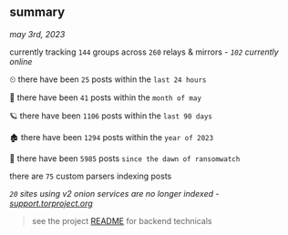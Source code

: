 
## summary
_may 3rd, 2023_

currently tracking `144` groups across `260` relays & mirrors - _`102` currently online_

⏲ there have been `25` posts within the `last 24 hours`

🦈 there have been `41` posts within the `month of may`

🪐 there have been `1106` posts within the `last 90 days`

🏚 there have been `1294` posts within the `year of 2023`

🦕 there have been `5985` posts `since the dawn of ransomwatch`

there are `75` custom parsers indexing posts

_`20` sites using v2 onion services are no longer indexed - [support.torproject.org](https://support.torproject.org/onionservices/v2-deprecation/)_

> see the project [README](https://github.com/joshhighet/ransomwatch#ransomwatch--) for backend technicals
